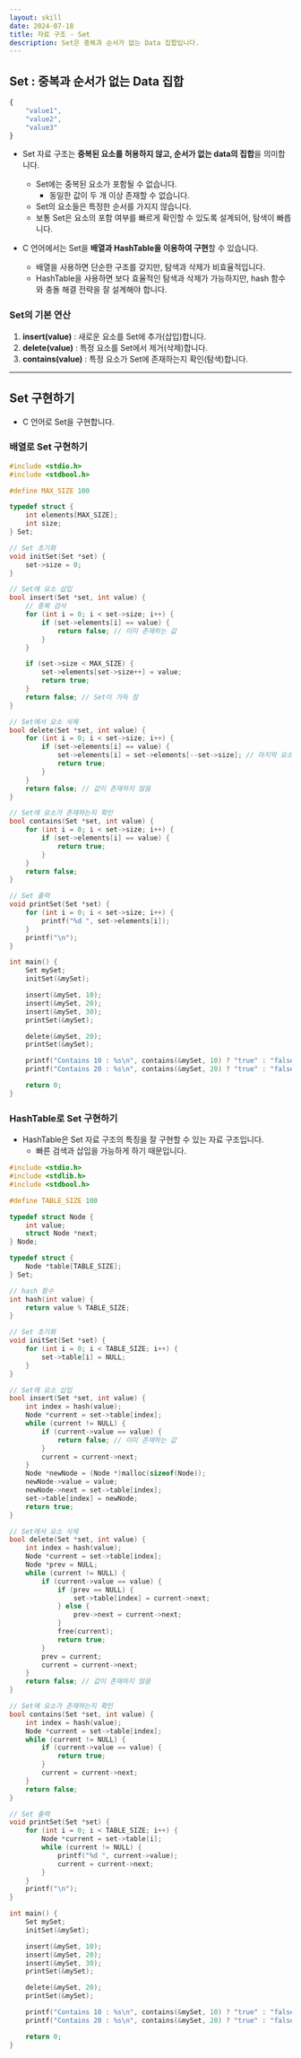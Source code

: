 ```yaml
---
layout: skill
date: 2024-07-18
title: 자료 구조 - Set
description: Set은 중복과 순서가 없는 Data 집합입니다.
---
```



## Set : 중복과 순서가 없는 Data 집합

```js
{
    "value1",
    "value2",
    "value3"
}
```

- Set 자료 구조는 **중복된 요소를 허용하지 않고, 순서가 없는 data의 집합**을 의미합니다.
    - Set에는 중복된 요소가 포함될 수 없습니다.
        - 동일한 값이 두 개 이상 존재할 수 없습니다.
    - Set의 요소들은 특정한 순서를 가지지 않습니다.
    - 보통 Set은 요소의 포함 여부를 빠르게 확인할 수 있도록 설계되어, 탐색이 빠릅니다.

- C 언어에서는 Set을 **배열과 HashTable을 이용하여 구현**할 수 있습니다.
    - 배열을 사용하면 단순한 구조를 갖지만, 탐색과 삭제가 비효율적입니다.
    - HashTable을 사용하면 보다 효율적인 탐색과 삭제가 가능하지만, hash 함수와 충돌 해결 전략을 잘 설계해야 합니다.


### Set의 기본 연산

1. **insert(value)** : 새로운 요소를 Set에 추가(삽입)합니다.
2. **delete(value)** : 특정 요소를 Set에서 제거(삭제)합니다.
3. **contains(value)** : 특정 요소가 Set에 존재하는지 확인(탐색)합니다.


---


## Set 구현하기

- C 언어로 Set을 구현합니다.


### 배열로 Set 구현하기

```c
#include <stdio.h>
#include <stdbool.h>

#define MAX_SIZE 100

typedef struct {
    int elements[MAX_SIZE];
    int size;
} Set;

// Set 초기화
void initSet(Set *set) {
    set->size = 0;
}

// Set에 요소 삽입
bool insert(Set *set, int value) {
    // 중복 검사
    for (int i = 0; i < set->size; i++) {
        if (set->elements[i] == value) {
            return false; // 이미 존재하는 값
        }
    }

    if (set->size < MAX_SIZE) {
        set->elements[set->size++] = value;
        return true;
    }
    return false; // Set이 가득 참
}

// Set에서 요소 삭제
bool delete(Set *set, int value) {
    for (int i = 0; i < set->size; i++) {
        if (set->elements[i] == value) {
            set->elements[i] = set->elements[--set->size]; // 마지막 요소로 대체
            return true;
        }
    }
    return false; // 값이 존재하지 않음
}

// Set에 요소가 존재하는지 확인
bool contains(Set *set, int value) {
    for (int i = 0; i < set->size; i++) {
        if (set->elements[i] == value) {
            return true;
        }
    }
    return false;
}

// Set 출력
void printSet(Set *set) {
    for (int i = 0; i < set->size; i++) {
        printf("%d ", set->elements[i]);
    }
    printf("\n");
}

int main() {
    Set mySet;
    initSet(&mySet);

    insert(&mySet, 10);
    insert(&mySet, 20);
    insert(&mySet, 30);
    printSet(&mySet);

    delete(&mySet, 20);
    printSet(&mySet);

    printf("Contains 10 : %s\n", contains(&mySet, 10) ? "true" : "false");
    printf("Contains 20 : %s\n", contains(&mySet, 20) ? "true" : "false");

    return 0;
}
```


### HashTable로 Set 구현하기

- HashTable은 Set 자료 구조의 특징을 잘 구현할 수 있는 자료 구조입니다.
    - 빠른 검색과 삽입을 가능하게 하기 때문입니다.

```c
#include <stdio.h>
#include <stdlib.h>
#include <stdbool.h>

#define TABLE_SIZE 100

typedef struct Node {
    int value;
    struct Node *next;
} Node;

typedef struct {
    Node *table[TABLE_SIZE];
} Set;

// hash 함수
int hash(int value) {
    return value % TABLE_SIZE;
}

// Set 초기화
void initSet(Set *set) {
    for (int i = 0; i < TABLE_SIZE; i++) {
        set->table[i] = NULL;
    }
}

// Set에 요소 삽입
bool insert(Set *set, int value) {
    int index = hash(value);
    Node *current = set->table[index];
    while (current != NULL) {
        if (current->value == value) {
            return false; // 이미 존재하는 값
        }
        current = current->next;
    }
    Node *newNode = (Node *)malloc(sizeof(Node));
    newNode->value = value;
    newNode->next = set->table[index];
    set->table[index] = newNode;
    return true;
}

// Set에서 요소 삭제
bool delete(Set *set, int value) {
    int index = hash(value);
    Node *current = set->table[index];
    Node *prev = NULL;
    while (current != NULL) {
        if (current->value == value) {
            if (prev == NULL) {
                set->table[index] = current->next;
            } else {
                prev->next = current->next;
            }
            free(current);
            return true;
        }
        prev = current;
        current = current->next;
    }
    return false; // 값이 존재하지 않음
}

// Set에 요소가 존재하는지 확인
bool contains(Set *set, int value) {
    int index = hash(value);
    Node *current = set->table[index];
    while (current != NULL) {
        if (current->value == value) {
            return true;
        }
        current = current->next;
    }
    return false;
}

// Set 출력
void printSet(Set *set) {
    for (int i = 0; i < TABLE_SIZE; i++) {
        Node *current = set->table[i];
        while (current != NULL) {
            printf("%d ", current->value);
            current = current->next;
        }
    }
    printf("\n");
}

int main() {
    Set mySet;
    initSet(&mySet);

    insert(&mySet, 10);
    insert(&mySet, 20);
    insert(&mySet, 30);
    printSet(&mySet);

    delete(&mySet, 20);
    printSet(&mySet);

    printf("Contains 10 : %s\n", contains(&mySet, 10) ? "true" : "false");
    printf("Contains 20 : %s\n", contains(&mySet, 20) ? "true" : "false");

    return 0;
}
```
